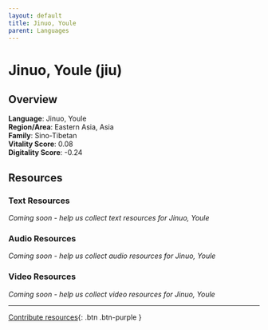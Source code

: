 ```yaml
---
layout: default
title: Jinuo, Youle
parent: Languages
---
```


# Jinuo, Youle (jiu)

## Overview

**Language**: Jinuo, Youle  
**Region/Area**: Eastern Asia, Asia  
**Family**: Sino-Tibetan  
**Vitality Score**: 0.08  
**Digitality Score**: -0.24  

## Resources

### Text Resources
*Coming soon - help us collect text resources for Jinuo, Youle*

### Audio Resources
*Coming soon - help us collect audio resources for Jinuo, Youle*

### Video Resources
*Coming soon - help us collect video resources for Jinuo, Youle*

---

[Contribute resources](https://fairtrain.github.io/){: .btn .btn-purple }
